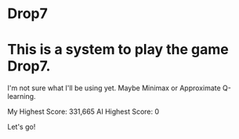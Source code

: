 # Drop7

# This is a system to play the game Drop7. 
I'm not sure what I'll be using yet. Maybe Minimax or Approximate Q-learning.

My Highest Score: 331,665
AI Highest Score: 0

Let's go!
